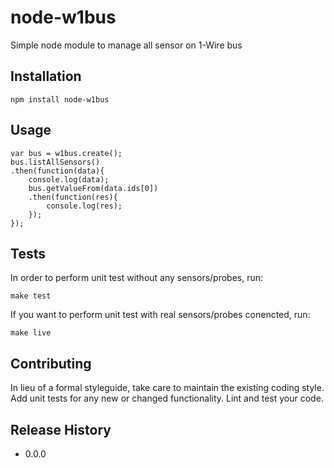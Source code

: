 node-w1bus
===============

Simple node module to manage all sensor on 1-Wire bus

## Installation

    npm install node-w1bus

## Usage

    var bus = w1bus.create();
    bus.listAllSensors()
    .then(function(data){
        console.log(data);
        bus.getValueFrom(data.ids[0])
        .then(function(res){
            console.log(res);
        });
    });

## Tests

In order to perform unit test without any sensors/probes, run:

    make test

If you want to perform unit test with real sensors/probes conencted, run:

    make live

## Contributing

In lieu of a formal styleguide, take care to maintain the existing coding style.
Add unit tests for any new or changed functionality. Lint and test your code.

## Release History

* 0.0.0
